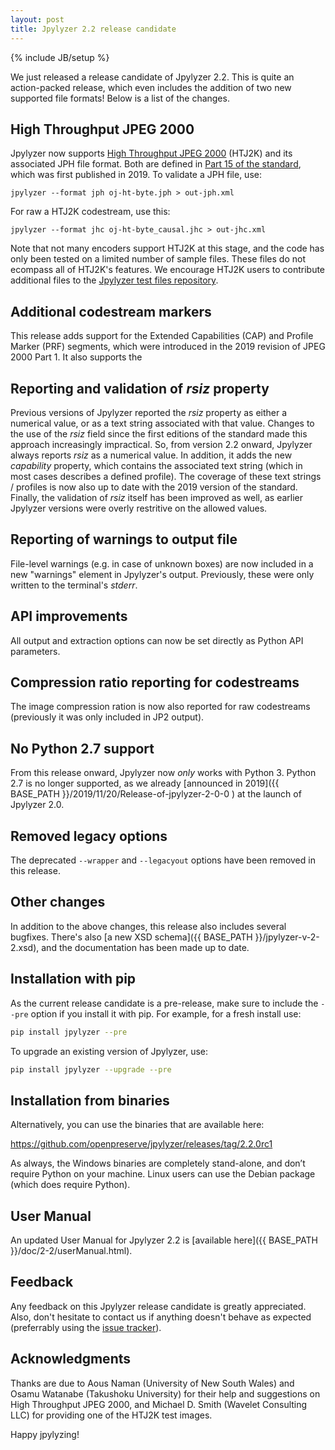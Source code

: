 ```yaml
---
layout: post
title: Jpylyzer 2.2 release candidate
---
```

{% include JB/setup %}

We just released a release candidate of Jpylyzer 2.2. This is quite an action-packed release, which even includes the addition of two new supported file formats! Below is a list of the changes.

## High Throughput JPEG 2000

Jpylyzer now supports [High Throughput JPEG 2000](https://jpeg.org/jpeg2000/htj2k.html) (HTJ2K) and its associated JPH file format. Both are defined in [Part 15 of the standard](https://www.itu.int/rec/dologin_pub.asp?lang=e&id=T-REC-T.814-201906-I!!PDF-E&type=items), which was first published in 2019. To validate a JPH file, use:

```
jpylyzer --format jph oj-ht-byte.jph > out-jph.xml
```

For raw a HTJ2K codestream, use this:

```
jpylyzer --format jhc oj-ht-byte_causal.jhc > out-jhc.xml
```

Note that not many encoders support HTJ2K at this stage, and the code has only been tested on a limited number of sample files. These files do not ecompass all of HTJ2K's features. We encourage HTJ2K users to contribute additional files to the [Jpylyzer test files repository](https://github.com/openpreserve/jpylyzer-test-files).

## Additional codestream markers

This release adds support for the Extended Capabilities (CAP) and Profile Marker (PRF) segments, which were introduced in the 2019 revision of JPEG 2000 Part 1. It also supports the  

## Reporting and validation of *rsiz* property

Previous versions of Jpylyzer reported the *rsiz* property as either a numerical value, or as a text string associated with that value. Changes to the use of the *rsiz* field since the first editions of the standard made this approach increasingly impractical. So, from version 2.2 onward, Jpylyzer always reports *rsiz* as a numerical value. In addition, it adds the new *capability* property, which contains the associated text string (which in most cases describes a defined profile). The coverage of these text strings / profiles is now also up to date with the 2019 version of the standard. Finally, the validation of *rsiz* itself has been improved as well, as earlier Jpylyzer versions were overly restritive on the allowed values.

## Reporting of warnings to output file

File-level warnings (e.g. in case of unknown boxes) are now included in a new "warnings" element in Jpylyzer's output. Previously, these were only written to the terminal's *stderr*.

## API improvements

All output and extraction options can now be set directly as Python API parameters.

## Compression ratio reporting for codestreams

The image compression ration is now also reported for raw codestreams (previously it was only included in JP2 output).

## No Python 2.7 support

From this release onward, Jpylyzer now *only* works with Python 3. Python 2.7 is no longer supported, as we already [announced in 2019]({{ BASE_PATH }}/2019/11/20/Release-of-jpylyzer-2-0-0
) at the launch of Jpylyzer 2.0.

## Removed legacy options 

The deprecated `--wrapper` and `--legacyout` options have been removed in this release.

## Other changes

In addition to the above changes, this release also includes several bugfixes. There's also [a new XSD schema]({{ BASE_PATH }}/jpylyzer-v-2-2.xsd), and the documentation has been made up to date.

## Installation with pip

As the current release candidate is a pre-release, make sure to include the `--pre` option if you install it with pip. For example, for a fresh install use: 

```bash
pip install jpylyzer --pre
```

To upgrade an existing version of Jpylyzer, use:

```bash
pip install jpylyzer --upgrade --pre
```

## Installation from binaries

Alternatively, you can use the binaries that are available here: 

<https://github.com/openpreserve/jpylyzer/releases/tag/2.2.0rc1>

As always, the Windows binaries are completely stand-alone, and don’t require Python on your machine. Linux users can use the Debian package (which does require Python).

## User Manual

An updated User Manual for Jpylyzer 2.2 is [available here]({{ BASE_PATH }}/doc/2-2/userManual.html).

## Feedback

Any feedback on this Jpylyzer release candidate is greatly appreciated. Also, don't hesitate to contact us if anything doesn't behave as expected (preferrably using the [issue tracker](https://github.com/openpreserve/jpylyzer/issues)).

## Acknowledgments

Thanks are due to Aous Naman (University of New South Wales) and Osamu Watanabe (Takushoku University) for their help and suggestions on High Throughput JPEG 2000, and Michael D. Smith (Wavelet Consulting LLC) for providing one of the HTJ2K test images.

Happy jpylyzing!
